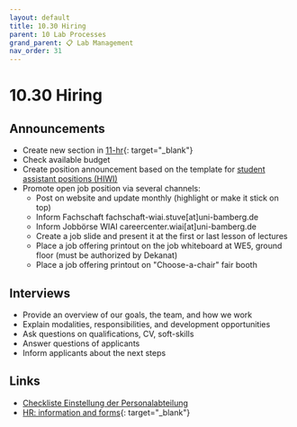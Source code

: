 ```yaml
---
layout: default
title: 10.30 Hiring
parent: 10 Lab Processes
grand_parent: 📋 Lab Management
nav_order: 31
---
```


# 10.30 Hiring

## Announcements

- Create new section in [11-hr](https://nc-2272638881871040784.nextcloud-ionos.com/index.php/apps/files/?dir=/10-lab/11_hr&fileid=58){: target="_blank"}
- Check available budget
- Create position announcement based on the template for [student assistant positions (HIWI)](https://github.com/digital-work-lab/handbook/raw/main/assets/docs/Ausschreibung-HIWI-Stellen.docx)
- Promote open job position via several channels:
  - Post on website and update monthly (highlight or make it stick on top)
  - Inform Fachschaft fachschaft-wiai.stuve[at]uni-bamberg.de
  - Inform Jobbörse WIAI careercenter.wiai[at]uni-bamberg.de
  - Create a job slide and present it at the first or last lesson of lectures
  - Place a job offering printout on the job whiteboard at WE5, ground floor (must be authorized by Dekanat)
  - Place a job offering printout on "Choose-a-chair" fair booth

## Interviews

- Provide an overview of our goals, the team, and how we work
- Explain modalities, responsibilities, and development opportunities
- Ask questions on qualifications, CV, soft-skills
- Answer questions of applicants
- Inform applicants about the next steps

## Links

- [Checkliste Einstellung der Personalabteilung](https://www.uni-bamberg.de/fileadmin/abt-personal/Homepage_ab_2016-03/11_Formulare_Infos_Merkblaetter/Checklisten_bei_Einstellung_und_Beendigung/Checkliste_Einstellung.pdf)
- [HR: information and forms](https://www.uni-bamberg.de/abt-personal/formulare-infos-und-merkblaetter/){: target="_blank"}
